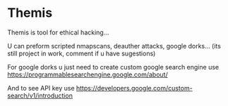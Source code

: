 # Themis
Themis is tool for ethical hacking... 

U can preform scripted nmapscans, deauther attacks, google dorks... (its still project in work, comment if u have sugestions)

For google dorks u just need to create custom google search engine use https://programmablesearchengine.google.com/about/

And to see API key use  https://developers.google.com/custom-search/v1/introduction


